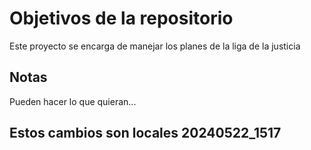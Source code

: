 # Objetivos de la repositorio

Este proyecto se encarga de manejar los planes de la liga de la justicia


## Notas
Pueden hacer lo que quieran...

## Estos cambios son locales 20240522_1517

